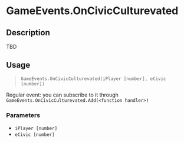 # GameEvents.OnCivicCulturevated
## Description
TBD

## Usage
> `GameEvents.OnCivicCulturevated(iPlayer [number], eCivic [number])`

Regular event: you can subscribe to it through `GameEvents.OnCivicCulturevated.Add(<function handler>)`

### Parameters
- `iPlayer [number]`
- `eCivic [number]`